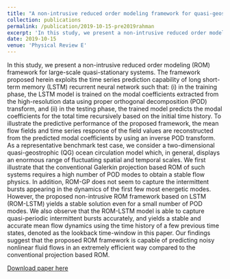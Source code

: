 ```yaml
---
title: "A non-intrusive reduced order modeling framework for quasi-geostrophic turbulence"
collection: publications
permalink: /publication/2019-10-15-pre2019rahman
excerpt: 'In this study, we present a non-intrusive reduced order modeling (ROM) framework for large-scale quasi-stationary systems.'
date: 2019-10-15
venue: 'Physical Review E'
---
```

In this study, we present a non-intrusive reduced order modeling (ROM) framework for large-scale quasi-stationary systems. The framework proposed herein exploits the time series prediction capability of long short-term memory (LSTM) recurrent neural network such that: (i) in the training phase, the LSTM model is trained on the modal coefficients extracted from the high-resolution data using proper orthogonal decomposition (POD) transform, and (ii) in the testing phase, the trained model predicts the modal coefficients for the total time recursively based on the initial time history. To illustrate the predictive performance of the proposed framework, the mean flow fields and time series response of the field values are reconstructed from the predicted modal coefficients by using an inverse POD transform. As a representative benchmark test case, we consider a two-dimensional quasi-geostrophic (QG) ocean circulation model which, in general, displays an enormous range of fluctuating spatial and temporal scales. We first illustrate that the conventional Galerkin projection based ROM of such systems requires a high number of POD modes to obtain a stable flow physics. In addition, ROM-GP does not seem to capture the intermittent bursts appearing in the dynamics of the first few most energetic modes. However, the proposed non-intrusive ROM framework based on LSTM (ROM-LSTM) yields a stable solution even for a small number of POD modes. We also observe that the ROM-LSTM model is able to capture quasi-periodic intermittent bursts accurately, and yields a stable and accurate mean flow dynamics using the time history of a few previous time states, denoted as the lookback time-window in this paper. Our findings suggest that the proposed ROM framework is capable of predicting noisy nonlinear fluid flows in an extremely efficient way compared to the conventional projection based ROM.

[Download paper here](http://academicpages.github.io/files/pre2019rahman.pdf)

